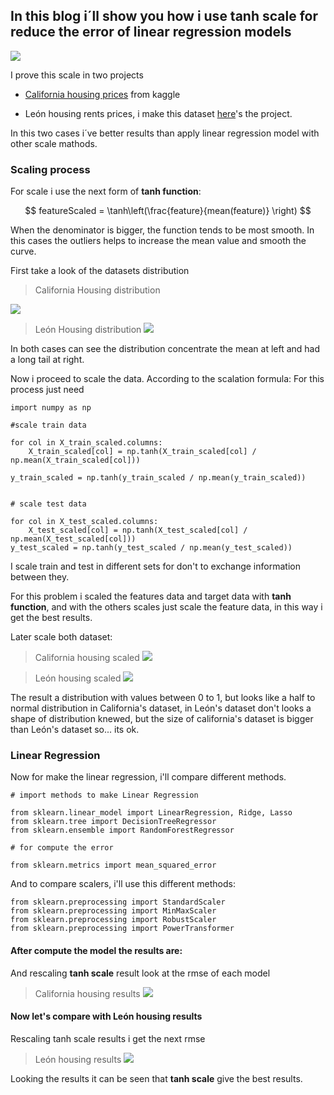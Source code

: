 
## In this blog i´ll show you how i use tanh scale  for reduce the error of linear regression models
 
![](https://drive.google.com/uc?id=1AHhVOoTbKZwU_uwDzG1xKG8sJJTr194p)

I prove this scale in two projects
- [California housing prices](https://www.kaggle.com/camnugent/california-housing-prices) from kaggle

- León housing rents prices, i make this dataset [here](https://github.com/alexrods/Housing_scrapperML)'s the project.

In this two cases i´ve better results than apply linear regression model with other scale mathods. 

### Scaling process

For scale i use the next form of **tanh function**:

$$
featureScaled = \tanh\left(\frac{feature}{mean(feature)} \right)
$$

When the denominator is bigger, the function tends to be most smooth. In this cases the outliers helps to increase the mean value and smooth the curve.

First take a look of the datasets distribution

> California Housing distribution

![](https://drive.google.com/uc?id=1NdoVL_UaYw6DyLyRJJMXv2n35eQRVgsO)

> León Housing distribution
![](https://drive.google.com/uc?id=1JkIZRNhwTntdjIAev0dM4yr4awgeL2bj)

In both cases can see the  distribution concentrate the mean at left and had a long tail at right.

Now i proceed to scale the data. According to the scalation formula:
For this process just need 


    import numpy as np

    #scale train data

    for col in X_train_scaled.columns:
        X_train_scaled[col] = np.tanh(X_train_scaled[col] / np.mean(X_train_scaled[col]))

    y_train_scaled = np.tanh(y_train_scaled / np.mean(y_train_scaled)) 


    # scale test data

    for col in X_test_scaled.columns:
        X_test_scaled[col] = np.tanh(X_test_scaled[col] / np.mean(X_test_scaled[col]))
    y_test_scaled = np.tanh(y_test_scaled / np.mean(y_test_scaled)) 

I scale train and test in different sets for don't to exchange information between they.

For this problem i scaled the features data and target data with **tanh function**, and with the others scales just scale 
the feature data, in this way i get the best results.

Later scale both dataset:

> California housing scaled
![](https://drive.google.com/uc?id=1gAYDJto72K4OkVVDbNL4oxMFTP_LovDG)

> León housing scaled
![](https://drive.google.com/uc?id=1yXZ8t3IuZ1uFu3_X2XzJBqZP1dUCA6Tl)

The result a distribution with values between 0 to 1, but looks like a half to normal distribution in California's dataset, in León's dataset don't looks a shape of distribution knewed, but the size of california's dataset is bigger than León's dataset so... its ok.

### Linear Regression

Now for make the linear regression, i'll compare different methods.

    # import methods to make Linear Regression

    from sklearn.linear_model import LinearRegression, Ridge, Lasso
    from sklearn.tree import DecisionTreeRegressor
    from sklearn.ensemble import RandomForestRegressor 

    # for compute the error

    from sklearn.metrics import mean_squared_error

And to compare scalers, i'll use this different methods:

    from sklearn.preprocessing import StandardScaler
    from sklearn.preprocessing import MinMaxScaler
    from sklearn.preprocessing import RobustScaler
    from sklearn.preprocessing import PowerTransformer


#### After compute the model the results are:

And rescaling **tanh scale** result look at the rmse of each model

> California housing results
![](https://drive.google.com/uc?id=1wePpBsrgNkhSWsJsjDkB_EP3KnRBSNwr)


#### Now let's compare with León housing results

Rescaling tanh scale results i get the next rmse

> León housing results
![](https://drive.google.com/uc?id=1fHlD6ghq5VAJ7yuJzQdSe8wCxx9qbrQU)



Looking the results it can be seen that **tanh scale** give the best results.




